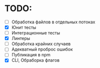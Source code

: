 # TODO:

- [ ] Обработка файлов в отдельных потоках
- [x] Юнит тесты
- [ ] Интеграционные тесты
- [x] Линтеры
- [ ] Обработка крайних случаев
- [ ] Адекватный проброс ошибок
- [ ] Публикация в npm
- [x] CLI, Обраборка флагов
